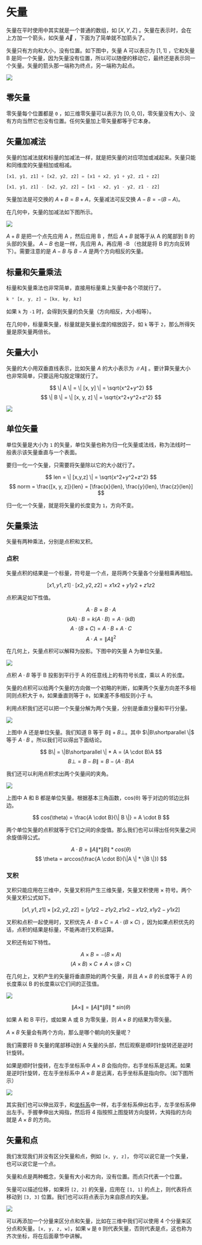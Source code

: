 # 矢量

矢量在平时使用中其实就是一个普通的数组，如 $[X, Y, Z]$ 。矢量在表示时，会在上方加一个箭头，如矢量 $\overrightarrow{A}$ ，下面为了简单就不加箭头了。

矢量只有方向和大小，没有位置。如下图中，矢量 A 可以表示为 $[1, 1]$ ，它和矢量 B 是同一个矢量，因为矢量没有位置，所以可以随便的移动它，最终还是表示同一个矢量。矢量的箭头那一端称为终点，另一端称为起点。

![](https://user-images.githubusercontent.com/25923128/120911498-8b680980-c6ba-11eb-825e-3c2f48578f93.png)

## 零矢量

零矢量每个位置都是 `0` ，如三维零矢量可以表示为 $[0, 0, 0]$，零矢量没有大小、没有方向当然它也没有位置。任何矢量加上零矢量都等于它本身。

## 矢量加减法

矢量的加减法就和标量的加减法一样，就是把矢量的对应项加或减起来。矢量只能和同维度的矢量相加或相减。

```js
[x1, y1, z1] + [x2, y2, z2] = [x1 + x2, y1 + y2, z1 + z2]

[x1, y1, z1] - [x2, y2, z2] = [x1 - x2, y1 - y2, z1 - z2]
```

矢量加法是可交换的 $A + B = B + A$，矢量减法可反交换 $A - B = -(B - A)$。

在几何中，矢量的加减法如下图所示。

![](https://user-images.githubusercontent.com/25923128/120915828-887c1180-c6d8-11eb-9743-31aceb57d616.png)

$A + B$ 是把一个点先应用 A ，然后应用 B ，然后 $A + B$ 就等于从 A 的尾部到 B 的头部的矢量。 $A - B$ 也是一样，先应用 A，再应用 -B （也就是将 B 的方向反转下）。需要注意的是 $A - B$ 与 $B - A$ 是两个方向相反的矢量。 

## 标量和矢量乘法

标量和矢量乘法也非常简单，直接用标量乘上矢量中各个项就行了。

```js
k * [x, y, z] = [kx, ky, kz]
```

如果 `k` 为 `-1` 时，会得到矢量的负矢量（方向相反，大小相等）。

在几何中，标量乘矢量，标量就是矢量长度的缩放因子，如 `k` 等于 `2`，那么所得矢量是原矢量两倍长。

## 矢量大小

矢量的大小用双垂直线表示，比如矢量 $A$ 的大小表示为 $\| A \|$ 。要计算矢量大小也非常简单，只要运用勾股定理就行了。

$$
\| A \| = \| [x, y] \| = \sqrt{x^2+y^2}
$$
$$
\| B \| = \| [x, y, z] \| = \sqrt{x^2+y^2+z^2}
$$

![](https://user-images.githubusercontent.com/25923128/120923449-2f74a380-c701-11eb-803a-b497aa015c60.png)

## 单位矢量

单位矢量是大小为 `1` 的矢量，单位矢量也称为归一化矢量或法线，称为法线时一般表示该矢量垂直与一个表面。

要归一化一个矢量，只需要将矢量除以它的大小就行了。

$$
len = \| [x,y,z] \| = \sqrt{x^2+y^2+z^2}
$$
$$
norm = \frac{[x, y, z]}{len} = [\frac{x}{len}, \frac{y}{len}, \frac{z}{len}]
$$

归一化一个矢量，就是将矢量的长度变为 `1`，方向不变。

## 矢量乘法

矢量有两种乘法，分别是点积和叉积。

### 点积

矢量点积的结果是一个标量，符号是一个点，是将两个矢量各个分量相乘再相加。

$$
[x1,y1,z1] \cdot [x2,y2,z2] = x1x2 + y1y2 + z1z2
$$

点积满足如下性值。

$$
A \cdot B = B \cdot A
$$
$$
(kA) \cdot B = k(A \cdot B) = A \cdot (kB)
$$
$$
A \cdot (B + C) = A \cdot B + A \cdot C
$$
$$
A \cdot A = \| A \|^2
$$

在几何上，矢量点积可以解释为投影。下图中的矢量 A 为单位矢量。

![](https://user-images.githubusercontent.com/25923128/121217192-2e37a800-c8b4-11eb-9311-485a835e58a5.png)

点积 $A \cdot B$ 等于 B 投影到平行于 A 的任意线上的有符号长度，乘以 A 的长度。

矢量的点积可以给两个矢量的方向做一个初略的判断，如果两个矢量方向差不多相同则点积大于 `0`，如果垂直则等于 `0`，如果差不多相反则小于 `0`。

利用点积我们还可以把一个矢量分解为两个矢量，分别是垂直分量和平行分量。

![](https://user-images.githubusercontent.com/25923128/120929271-fa754a80-c71a-11eb-802c-7c5ec1b657df.png)

上图中 A 还是单位矢量。我们知道 B 等于 $B\| + B\bot$。其中 $\|B\shortparallel \|$ 等于 $A \cdot B$ 。所以我们可以得出下面结论。

$$
B\| = \|B\shortparallel \| * A = (A \cdot B)A
$$
$$
B\bot = B - B\| = B - (A \cdot B)A
$$

我们还可以利用点积求出两个矢量间的夹角。

![](https://user-images.githubusercontent.com/25923128/120930415-b9336980-c71f-11eb-85f6-23ecf1312b0b.png)

上图中 A 和 B 都是单位矢量。根据基本三角函数，cos(θ) 等于对边的邻边比斜边。

$$
cos(\theta) = \frac{A \cdot B}{\| B \|} = A \cdot B
$$

两个单位矢量的点积就等于它们之间的余旋值。那么我们也可以得出任何矢量之间余旋值得公式。

$$
A \cdot B = \| A \| * \| B \| * cos(\theta)
$$
$$
\theta = arccos(\frac{A \cdot B}{\|A \| * \|B \|})
$$

### 叉积

叉积只能应用在三维中，矢量叉积将产生三维矢量，矢量叉积使用 $\times$ 符号。两个矢量叉积公式如下。

$$
[x1,y1,z1] \times [x2,y2,z2] = [y1z2 - z1y2, z1x2 - x1z2, x1y2 - y1x2]
$$

叉积和点积一起使用时，叉积优先 $A \cdot B \times C = A \cdot (B \times C)$ ，因为如果点积优先的话，点积的结果是标量，不能再进行叉积运算。

叉积还有如下特性。

$$
A \times B = -(B \times A)
$$
$$
(A \times B) \times C \not = A \times (B \times C)
$$

在几何上，叉积产生的矢量将垂直原始的两个矢量，并且 $A \times B$ 的长度等于 A 的长度乘以 B 的长度乘以它们间的正弦值。

![](https://user-images.githubusercontent.com/25923128/121220652-62609800-c8b7-11eb-885c-31c0ba51c846.png)

$$
\| A \times \| = \| A \| * \| B \| * sin(\theta)
$$

如果 A 和 B 平行，或如果 A 或 B 为零矢量，则 $A \times B$ 的结果为零矢量。

$A \times B$ 矢量会有两个方向，那么是哪个朝向的矢量呢？

我们需要将 B 矢量的尾部移动到 A 矢量的头部，然后观察是顺时针旋转还是逆时针旋转。

如果是顺时针旋转，在左手坐标系中 $A \times B$ 会指向你，右手坐标系是远离。如果是逆时针旋转，在左手坐标系中 $A \times B$ 是远离，右手坐标系是指向你。（如下图所示）

![](https://user-images.githubusercontent.com/25923128/121222887-86bd7400-c8b9-11eb-8250-3a98240691fe.png)

其实我们也可以伸出双手，和[坐标系](/2-coordinate.md)中一样，右手坐标系伸出右手，左手坐标系伸出左手。手握拳伸出大拇指，然后将 4 指按照上图旋转方向旋转，大拇指的方向就是 $A \times B$ 的方向。

## 矢量和点

我们发现我们并没有区分矢量和点，例如 `[x, y, z]`， 你可以说它是一个矢量，也可以说它是一个点。

矢量和点是两种概念，矢量有大小和方向，没有位置。而点只代表一个位置。

矢量可以描述位移，如果将 `[2, 2]` 的矢量，应用在 `[1, 1]` 的点上，则代表将点移动到 `[3, 3]` 位置。我们也可以将点表示为来自原点的矢量。

![](https://user-images.githubusercontent.com/25923128/121225571-3c89c200-c8bc-11eb-8a47-ace4f8cd2bd0.png)

可以再添加一个分量来区分点和矢量，比如在三维中我们可以使用 4 个分量来区分点和矢量。`[x, y, z, w]`，如果 `w` 是 `0` 则代表矢量，否则代表是点，这也称为齐次坐标，将在后面章节中讲解。
